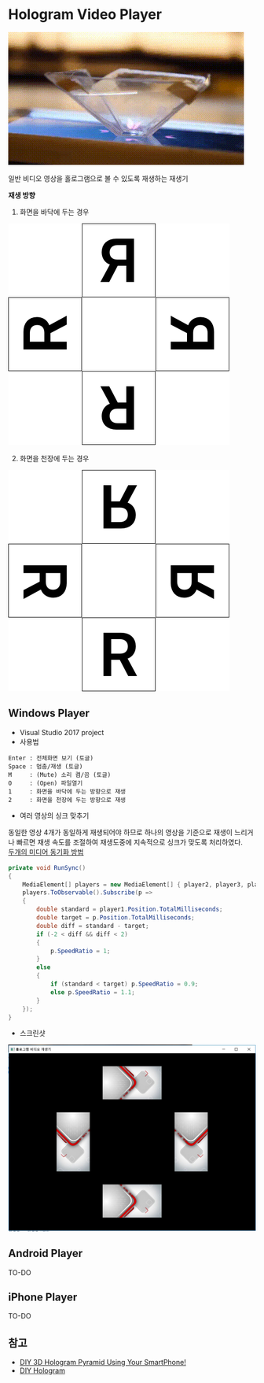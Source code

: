 # Hologram Video Player

![Butterfly](images/butterfly_hologram.gif)

일반 비디오 영상을 홀로그램으로 볼 수 있도록 재생하는 재생기

**재생 방향**

1. 화면을 바닥에 두는 경우

![Butterfly](images/direction_1.png)

2. 화면을 천장에 두는 경우

![Butterfly](images/direction_2.png)

## Windows Player

- Visual Studio 2017 project
- 사용법
```
Enter : 전체화면 보기 (토글)
Space : 멈춤/재생 (토글)
M     : (Mute) 소리 켬/끔 (토글)
O     : (Open) 파일열기
1     : 화면을 바닥에 두는 방향으로 재생
2     : 화면을 천장에 두는 방향으로 재생
```

- 여러 영상의 싱크 맞추기

동일한 영상 4개가 동일하게 재생되어야 하므로 하나의 영상을 기준으로 재생이 느리거나 빠르면 재생 속도를 조절하여 재생도중에 지속적으로 싱크가 맞도록 처리하였다.<br/>
[두개의 미디어 동기화 방법](http://www.hoons.net/Board/net3tip/Content/36975)

```csharp
private void RunSync()
{
    MediaElement[] players = new MediaElement[] { player2, player3, player4 };
    players.ToObservable().Subscribe(p =>
    {
        double standard = player1.Position.TotalMilliseconds;
        double target = p.Position.TotalMilliseconds;
        double diff = standard - target;
        if (-2 < diff && diff < 2)
        {
            p.SpeedRatio = 1;
        }
        else
        {
            if (standard < target) p.SpeedRatio = 0.9;
            else p.SpeedRatio = 1.1;
        }
    });
}
```

- 스크린샷

![windows_player](images/WindowsPlayerScreenShot.JPG)


## Android Player

TO-DO

## iPhone Player

TO-DO

## 참고

* [DIY 3D Hologram Pyramid Using Your SmartPhone!](https://diyhacking.com/diy-hologram/)
* [DIY Hologram](http://imadeforyou.blogspot.kr/2015/10/diy-hologram.html)